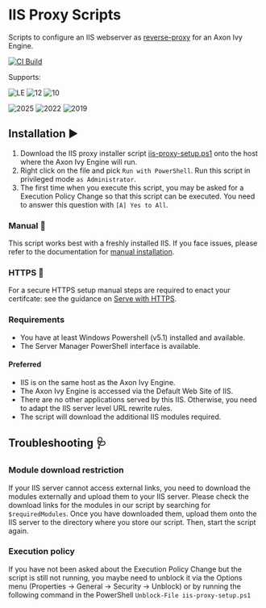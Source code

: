 # IIS Proxy Scripts

Scripts to configure an IIS webserver as [reverse-proxy] for an Axon Ivy Engine.

[![CI Build](https://github.com/axonivy-market/iis-proxy/actions/workflows/ci.yml/badge.svg)](https://github.com/axonivy-market/iis-proxy/actions/workflows/ci.yml)

Supports:

![LE](https://img.shields.io/badge/AxonIvy-LE-blue)
![12](https://img.shields.io/badge/AxonIvy-LTS12-green)
![10](https://img.shields.io/badge/AxonIvy-LTS10-yellow)

![2025](https://img.shields.io/badge/Windows-Server_2025-blue)
![2022](https://img.shields.io/badge/Windows-Server_2022-green)
![2019](https://img.shields.io/badge/Untested::Windows-Server_2019-yellow)

## Installation ▶️

1. Download the IIS proxy installer script [iis-proxy-setup.ps1](https://github.com/axonivy-market/iis-proxy/raw/refs/heads/master/scripts/iis-proxy-setup.ps1) onto the host where the Axon Ivy Engine will run.
2. Right click on the file and pick `Run with PowerShell`. Run this script in privileged mode `as Administrator`.
3. The first time when you execute this script, you may be asked for a Execution Policy Change so that this script can be executed. You need to answer this question with `[A] Yes to All`.

### Manual 🤚️
This script works best with a freshly installed IIS. If you face issues, please refer to the documentation for [manual installation](docs/Manual.md).

### HTTPS 🔐️

For a secure HTTPS setup manual steps are required to enact your certifcate: see the guidance on [Serve with HTTPS](docs/Manual.md#serve-with-https).

### Requirements

- You have at least Windows Powershell (v5.1) installed and available.
- The Server Manager PowerShell interface is available.

#### Preferred

- IIS is on the same host as the Axon Ivy Engine.
- The Axon Ivy Engine is accessed via the Default Web Site of IIS.
- There are no other applications served by this IIS. Otherwise, you need to adapt the IIS server level URL rewrite rules.
- The script will download the additional IIS modules required.

## Troubleshooting 🩺️

### Module download restriction

If your IIS server cannot access external links, you need to download the modules externally and upload them to your IIS server. Please check the download links for the modules in our script by searching for `$requiredModules`. Once you have downloaded them, upload them onto the IIS server to the directory where you store our script. Then, start the script again.

### Execution policy

If you have not been asked about the Execution Policy Change but the script is still not running, you maybe need to unblock it via the Options menu (Properties -> General -> Security -> Unblock) or by running the following command in the PowerShell `Unblock-File iis-proxy-setup.ps1`


[reverse-proxy]: https://developer.axonivy.com/doc/dev/en/engine-guide/integration/reverse-proxy/index.html
